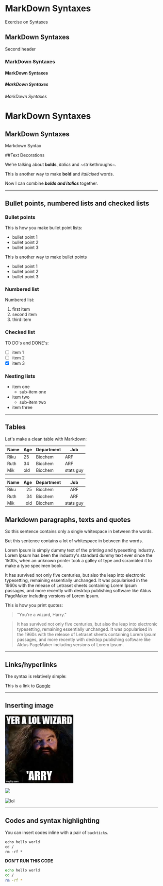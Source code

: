 # MarkDown Syntaxes
Exercise on Syntaxes

## MarkDown Syntaxes
Second header

### MarkDown Syntaxes

#### MarkDown Syntaxes

##### MarkDown Syntaxes

###### MarkDown Syntaxes

MarkDown Syntaxes
=======

MarkDown Syntaxes
-----

Markdown Syntax

##Text Decorations

We're talking about **bolds**, *italics* and ~strikethroughs~.

This is another way to make __bold__ and _italicised_ words.

Now I can combine **_bolds and italics_** together.

---------------

## Bullet points, numbered lists and checked lists

### Bullet points

This is how you make bullet point lists:
* bullet point 1
* bullet point 2
* bullet point 3

This is another way to make bullet points
- bullet point 1
- bullet point 2
- bullet point 3

### Numbered list

Numbered list:
1. first item
2. second item
3. third item

### Checked list

TO DO's and DONE's:

- [ ] item 1
- [ ] item 2
- [x] item 3

### Nesting lists
* item one
  * sub-item one
* item two
  * sub-item two
* item three

----------

## Tables

Let's make a clean table with Markdown:

| Name | Age | Department | Job |
|---|---|---|---|
|Riku|25|Biochem|ARF|
|Ruth|34|Biochem|ARF|
|Mik|old|Biochem|stats guy|

| Name | Age | Department | Job |
|:---|---:|---|:---:|
|Riku|25|Biochem|ARF|
|Ruth|34|Biochem|ARF|
|Mik|old|Biochem|stats guy|

## Markdown paragraphs, texts and quotes

So this sentence contains only a single whitespace in between the words.

But   this   sentence   contains   a   lot   of   whitespace   in   between     the   words.

Lorem Ipsum is simply dummy text of the printing and typesetting industry. 
Lorem Ipsum has been the industry's standard dummy text ever since the 1500s, when an unknown printer took a galley of type and scrambled it to make a type specimen book. 

It has survived not only five centuries, but also the leap into electronic typesetting, remaining essentially unchanged. 
It was popularised in the 1960s with the release of Letraset sheets containing Lorem Ipsum passages, and more recently with desktop publishing software like Aldus PageMaker including versions of Lorem Ipsum.

This is how you print quotes:

> "You're a wizard, Harry."

> It has survived not only five centuries, but also the leap into electronic typesetting, remaining essentially unchanged. 
It was popularised in the 1960s with the release of Letraset sheets containing Lorem Ipsum passages, and more recently with desktop publishing software like Aldus PageMaker including versions of Lorem Ipsum.

----------

## Links/hyperlinks

The syntax is relatively simple:

This is a link to [Google](https://www.google.com)

---------


## Inserting image

![Arry](download.jpg)

<img src="maxresdefault.jpg" width=100/>

![lol](https://www.google.co.nz/imgres?imgurl=https%3A%2F%2Fpbs.twimg.com%2Fmedia%2FBt2_ubIIUAAYIrg.jpg&imgrefurl=https%3A%2F%2Ftwitter.com%2Fpotterworlduk%2Fstatus%2F494762340374814720&docid=CO3YVdbRgY6G5M&tbnid=h_3fj8eHEwqN_M%3A&vet=10ahUKEwic8_azwobcAhVFwLwKHXuHCqQQMwg0KAIwAg..i&w=480&h=576&safe=off&bih=613&biw=1366&q=you%27re%20a%20wizard%20harry&ved=0ahUKEwic8_azwobcAhVFwLwKHXuHCqQQMwg0KAIwAg&iact=mrc&uact=8)

----------

## Codes and syntax highlighting

You can insert codes inline with a pair of `backticks`.

```
echo hello world
cd /
rm -rf *
```

**DON'T RUN THIS CODE**

```bash
echo hello world
cd /
rm -rf *
```

